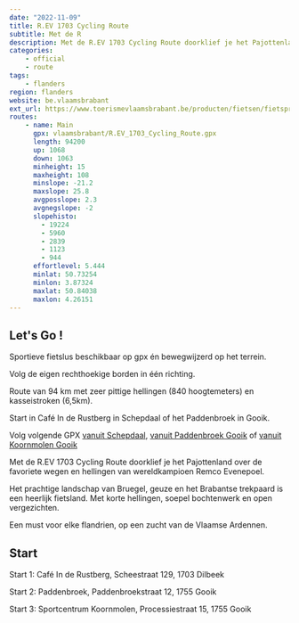 ```yaml
---
date: "2022-11-09"
title: R.EV 1703 Cycling Route
subtitle: Met de R
description: Met de R.EV 1703 Cycling Route doorklief je het Pajottenland over de favoriete wegen en hellingen van Remco Evenepoel. Het prachtige landschap van Bruegel, geuze en het Brabantse trekpaard is een heerlijk fietsland. Met korte hellingen, soepel bochtenwerk en open vergezichten. Een must voor elke flandrien, op een zucht van de Vlaamse Ardennen.
categories:
    - official
    - route
tags:
    - flanders
region: flanders
website: be.vlaamsbrabant
ext_url: https://www.toerismevlaamsbrabant.be/producten/fietsen/fietsproducten/r.ev-1703-cycling-route/index.html
routes:
    - name: Main
      gpx: vlaamsbrabant/R.EV_1703_Cycling_Route.gpx
      length: 94200
      up: 1068
      down: 1063
      minheight: 15
      maxheight: 108
      minslope: -21.2
      maxslope: 25.8
      avgposslope: 2.3
      avgnegslope: -2
      slopehisto:
        - 19224
        - 5960
        - 2839
        - 1123
        - 944
      effortlevel: 5.444
      minlat: 50.73254
      minlon: 3.87324
      maxlat: 50.84038
      maxlon: 4.26151
---
```


## Let's Go ! 

Sportieve fietslus beschikbaar op gpx én bewegwijzerd op het terrein.

Volg de eigen rechthoekige borden in één richting.

Route van 94 km met zeer pittige hellingen (840 hoogtemeters) en kasseistroken (6,5km).

Start in Café In de Rustberg in Schepdaal of het Paddenbroek in Gooik.

Volg volgende GPX [vanuit Schepdaal](https://www.toerismevlaamsbrabant.be/Images/rev1703-cycling-route-start-schepdaal_tcm251-153566.gpx), [vanuit Paddenbroek Gooik](https://www.toerismevlaamsbrabant.be/Images/rev1703-cycling-route-start-paddenbroek_tcm251-153565.gpx) of [vanuit Koornmolen Gooik](https://www.toerismevlaamsbrabant.be/Images/rev1703-cycling-route-start-gooik_tcm251-153564.gpx)

Met de R.EV 1703 Cycling Route doorklief je het Pajottenland over de favoriete wegen en hellingen van wereldkampioen Remco Evenepoel.

Het prachtige landschap van Bruegel, geuze en het Brabantse trekpaard is een heerlijk fietsland. Met korte hellingen, soepel bochtenwerk en open vergezichten.

Een must voor elke flandrien, op een zucht van de Vlaamse Ardennen.

## Start

Start 1: Café In de Rustberg, Scheestraat 129, 1703 Dilbeek

Start 2: Paddenbroek, Paddenbroekstraat 12, 1755 Gooik

Start 3: Sportcentrum Koornmolen, Processiestraat 15, 1755 Gooik
